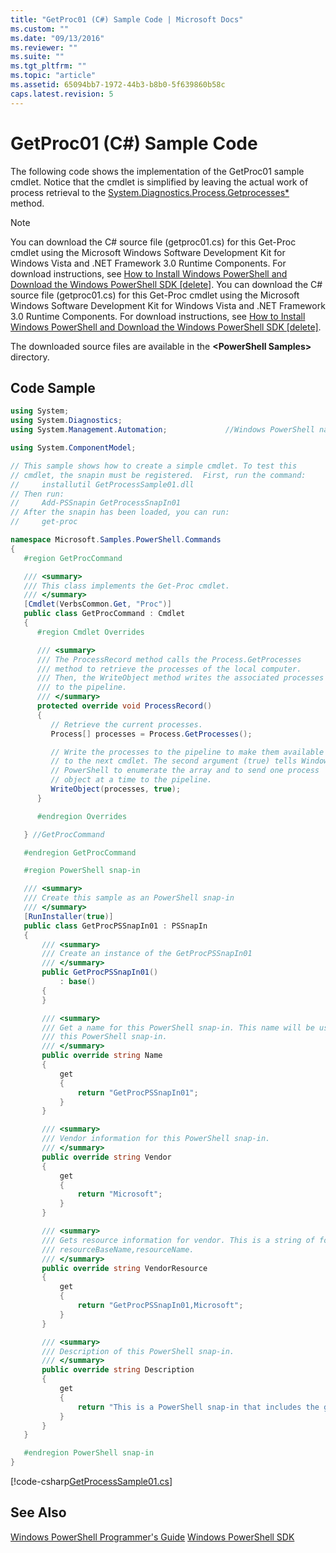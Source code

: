 ```yaml
---
title: "GetProc01 (C#) Sample Code | Microsoft Docs"
ms.custom: ""
ms.date: "09/13/2016"
ms.reviewer: ""
ms.suite: ""
ms.tgt_pltfrm: ""
ms.topic: "article"
ms.assetid: 65094bb7-1972-44b3-b8b0-5f639860b58c
caps.latest.revision: 5
---
```

# GetProc01 (C#) Sample Code
The following code shows the implementation of the GetProc01 sample cmdlet. Notice that the cmdlet is simplified by leaving the actual work of process retrieval to the [System.Diagnostics.Process.Getprocesses*](/dotnet/api/System.Diagnostics.Process.GetProcesses) method.

> [!NOTE]
>  You can download the C# source file (getproc01.cs) for this Get-Proc cmdlet using the Microsoft Windows Software Development Kit for Windows Vista and .NET Framework 3.0 Runtime Components. For download instructions, see [How to Install Windows PowerShell and Download the Windows PowerShell SDK &#91;delete&#93;](http://msdn.microsoft.com/en-us/3ef7402e-fc80-432d-aaf7-c4a43fc09e68).
>  You can download the C# source file (getproc01.cs) for this Get-Proc cmdlet using the Microsoft Windows Software Development Kit for Windows Vista and .NET Framework 3.0 Runtime Components. For download instructions, see [How to Install Windows PowerShell and Download the Windows PowerShell SDK &#91;delete&#93;](http://msdn.microsoft.com/en-us/3ef7402e-fc80-432d-aaf7-c4a43fc09e68).
>
>  The downloaded source files are available in the **\<PowerShell Samples>** directory.

## Code Sample

```csharp
using System;
using System.Diagnostics;
using System.Management.Automation;             //Windows PowerShell namespace

using System.ComponentModel;

// This sample shows how to create a simple cmdlet. To test this 
// cmdlet, the snapin must be registered.  First, run the command:
//     installutil GetProcessSample01.dll
// Then run:
//     Add-PSSnapin GetProcessSnapIn01
// After the snapin has been loaded, you can run:
//     get-proc

namespace Microsoft.Samples.PowerShell.Commands
{
   #region GetProcCommand

   /// <summary>
   /// This class implements the Get-Proc cmdlet.
   /// </summary>
   [Cmdlet(VerbsCommon.Get, "Proc")]
   public class GetProcCommand : Cmdlet   
   {
      #region Cmdlet Overrides

      /// <summary>
      /// The ProcessRecord method calls the Process.GetProcesses 
      /// method to retrieve the processes of the local computer. 
      /// Then, the WriteObject method writes the associated processes 
      /// to the pipeline.
      /// </summary>
      protected override void ProcessRecord()
      {
         // Retrieve the current processes.
         Process[] processes = Process.GetProcesses();

         // Write the processes to the pipeline to make them available
         // to the next cmdlet. The second argument (true) tells Windows 
         // PowerShell to enumerate the array and to send one process 
         // object at a time to the pipeline.
         WriteObject(processes, true);
      }

      #endregion Overrides

   } //GetProcCommand

   #endregion GetProcCommand

   #region PowerShell snap-in

   /// <summary>
   /// Create this sample as an PowerShell snap-in
   /// </summary>
   [RunInstaller(true)]
   public class GetProcPSSnapIn01 : PSSnapIn
   {
       /// <summary>
       /// Create an instance of the GetProcPSSnapIn01
       /// </summary>
       public GetProcPSSnapIn01()
           : base()
       {
       }

       /// <summary>
       /// Get a name for this PowerShell snap-in. This name will be used in registering
       /// this PowerShell snap-in.
       /// </summary>
       public override string Name
       {
           get
           {
               return "GetProcPSSnapIn01";
           }
       }

       /// <summary>
       /// Vendor information for this PowerShell snap-in.
       /// </summary>
       public override string Vendor
       {
           get
           {
               return "Microsoft";
           }
       }

       /// <summary>
       /// Gets resource information for vendor. This is a string of format: 
       /// resourceBaseName,resourceName. 
       /// </summary>
       public override string VendorResource
       {
           get
           {
               return "GetProcPSSnapIn01,Microsoft";
           }
       }

       /// <summary>
       /// Description of this PowerShell snap-in.
       /// </summary>
       public override string Description
       {
           get
           {
               return "This is a PowerShell snap-in that includes the get-proc cmdlet.";
           }
       }
   }

   #endregion PowerShell snap-in
}
```

[!code-csharp[GetProcessSample01.cs](../../powershell-sdk-samples/SDK-2.0/csharp/GetProcessSample01/GetProcessSample01.cs#L11-L126 "GetProcessSample01.cs")]

## See Also
 [Windows PowerShell Programmer's Guide](./windows-powershell-programmer-s-guide.md)
 [Windows PowerShell SDK](../windows-powershell-reference.md)
